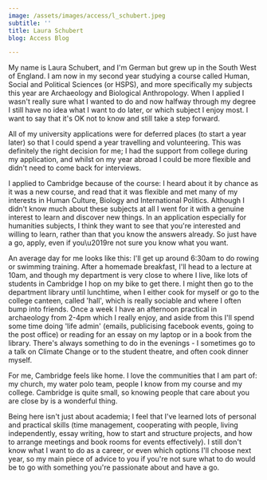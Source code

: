 ```yaml
---
image: /assets/images/access/l_schubert.jpeg
subtitle: ''
title: Laura Schubert
blog: Access Blog

---
```


My name is Laura Schubert, and I'm German but grew up in the South West of England. I am now in my second year studying a course called Human, Social and Political Sciences (or HSPS), and more specifically my subjects this year are Archaeology and Biological Anthropology. When I applied I wasn't really sure what I wanted to do and now halfway through my degree I still have no idea what I want to do later, or which subject I enjoy most. I want to say that it's OK not to know and still take a step forward.

All of my university applications were for deferred places (to start a year later) so that I could spend a year travelling and volunteering. This was definitely the right decision for me; I had the support from college during my application, and whilst on my year abroad I could be more flexible and didn't need to come back for interviews.

I applied to Cambridge because of the course: I heard about it by chance as it was a new course, and read that it was flexible and met many of my interests in Human Culture, Biology and International Politics. Although I didn't know much about these subjects at all I went for it with a genuine interest to learn and discover new things. In an application especially for humanities subjects, I think they want to see that you're interested and willing to learn, rather than that you know the answers already. So just have a go, apply, even if you\u2019re not sure you know what you want.

An average day for me looks like this: I'll get up around 6:30am to do rowing or swimming training. After a homemade breakfast, I'll head to a lecture at 10am, and though my department is very close to where I live, like lots of students in Cambridge I hop on my bike to get there. I might then go to the department library until lunchtime, when I either cook for myself or go to the college canteen, called 'hall', which is really sociable and where I often bump into friends. Once a week I have an afternoon practical in archaeology from 2-4pm which I really enjoy, and aside from this I'll spend some time doing 'life admin' (emails, publicising facebook events, going to the post office) or reading for an essay on my laptop or in a book from the library. There's always something to do in the evenings - I sometimes go to a talk on Climate Change or to the student theatre, and often cook dinner myself.

For me, Cambridge feels like home. I love the communities that I am part of: my church, my water polo team, people I know from my course and my college. Cambridge is quite small, so knowing people that care about you are close by is a wonderful thing.

Being here isn't just about academia; I feel that I've learned lots of personal and practical skills (time management, cooperating with people, living independently, essay writing, how to start and structure projects, and how to arrange meetings and book rooms for events effectively). I still don't know what I want to do as a career, or even which options I'll choose next year, so my main piece of advice to you if you're not sure what to do would be to go with something you're passionate about and have a go.

